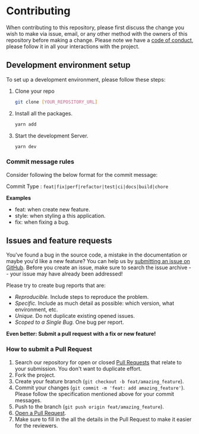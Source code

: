 # Contributing

When contributing to this repository, please first discuss the change you wish to make via issue, email, or any other method with the owners of this repository before making a change.
Please note we have a [code of conduct](CODE_OF_CONDUCT.md), please follow it in all your interactions with the project.

## Development environment setup

To set up a development environment, please follow these steps:

1. Clone your repo

   ```sh
   git clone [YOUR_REPOSITORY_URL]
   ```

2. Install all the packages.

   ```sh
   yarn add
   ```

3. Start the development Server.

   ```sh
   yarn dev
   ```

### Commit message rules

Consider following the below format for the commit message:

Commit Type : `feat|fix|perf|refactor|test|ci|docs|build|chore`

**Examples**

- feat: when create new feature.
- style: when styling a this application.
- fix: when fixing a bug.

## Issues and feature requests

You've found a bug in the source code, a mistake in the documentation or maybe you'd like a new feature? You can help us by [submitting an issue on GitHub](https://github.com/JoungChanok/svelion-log/issues). Before you create an issue, make sure to search the issue archive -- your issue may have already been addressed!

Please try to create bug reports that are:

- _Reproducible._ Include steps to reproduce the problem.
- _Specific._ Include as much detail as possible: which version, what environment, etc.
- _Unique._ Do not duplicate existing opened issues.
- _Scoped to a Single Bug._ One bug per report.

**Even better: Submit a pull request with a fix or new feature!**

### How to submit a Pull Request

1. Search our repository for open or closed [Pull Requests](https://github.com/JoungChanok/svelion-log/pulls) that relate to your submission. You don't want to duplicate effort.
2. Fork the project.
3. Create your feature branch (`git checkout -b feat/amazing_feature`).
4. Commit your changes (`git commit -m 'feat: add amazing_feature'`). Please follow the specification mentioned above for your commit messages.
5. Push to the branch (`git push origin feat/amazing_feature`).
6. [Open a Pull Request](https://github.com/JoungChanok/svelion-log/compare?expand=1).
7. Make sure to fill in the all the details in the Pull Request to make it easier for the reviewers.